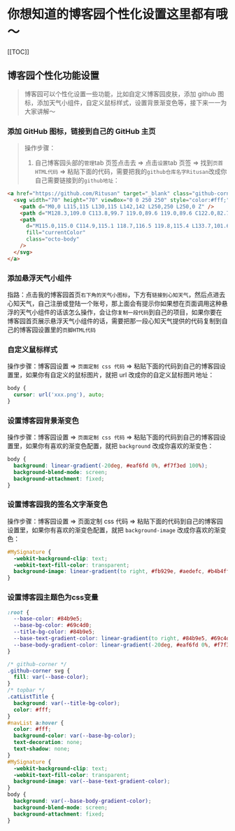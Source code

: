 # 你想知道的博客园个性化设置这里都有哦～

[[TOC]]

## 博客园个性化功能设置

> 博客园可以个性化设置一些功能，比如自定义博客园皮肤，添加 github 图标，添加天气小组件，自定义鼠标样式，设置背景渐变色等，接下来一一为大家讲解～

### 添加 GitHub 图标，链接到自己的 GitHub 主页

> 操作步骤：
>
> 1. 自己博客园头部的`管理`tab 页签点击去 => 点击`设置`tab 页签 => 找到`页首HTML代码` => 粘贴下面的代码，需要把我的`github仓库名字Ritusan`改成你自己需要链接到的`github地址`：

```html
<a href="https://github.com/Ritusan" target="_blank" class="github-corner" aria-label="View source on Github">
  <svg width="70" height="70" viewBox="0 0 250 250" style="color:#fff;" aria-hidden="true">
    <path d="M0,0 L115,115 L130,115 L142,142 L250,250 L250,0 Z" />
    <path d="M128.3,109.0 C113.8,99.7 119.0,89.6 119.0,89.6 C122.0,82.7 120.5,78.6 120.5,78.6 C119.2,72.0 123.4,76.3 123.4,76.3 C127.3,80.9 125.5,87.3 125.5,87.3 C122.9,97.6 130.6,101.9 134.4,103.2" fill="currentColor" style="transform-origin: 130px 106px;" class="octo-arm" />
    <path
      d="M115.0,115.0 C114.9,115.1 118.7,116.5 119.8,115.4 L133.7,101.6 C136.9,99.2 139.9,98.4 142.2,98.6 C133.8,88.0 127.5,74.4 143.8,58.0 C148.5,53.4 154.0,51.2 159.7,51.0 C160.3,49.4 163.2,43.6 171.4,40.1 C171.4,40.1 176.1,42.5 178.8,56.2 C183.1,58.6 187.2,61.8 190.9,65.4 C194.5,69.0 197.7,73.2 200.1,77.6 C213.8,80.2 216.3,84.9 216.3,84.9 C212.7,93.1 206.9,96.0 205.4,96.6 C205.1,102.4 203.0,107.8 198.3,112.5 C181.9,128.9 168.3,122.5 157.7,114.1 C157.9,116.9 156.7,120.9 152.7,124.9 L141.0,136.5 C139.8,137.7 141.6,141.9 141.8,141.8 Z"
      fill="currentColor"
      class="octo-body"
    />
  </svg>
</a>
```

### 添加悬浮天气小组件

指路：点击我的博客园首页`右下角的天气小图标`，下方有`链接到心知天气`，然后点进去心知天气，自己注册或登陆一个账号，那上面会有提示你如果想在页面调用这种悬浮的天气小组件的话该怎么操作，会让你`复制一段代码`到自己的项目，如果你要在博客园首页展示悬浮天气小组件的话，需要把那一段心知天气提供的代码复制到自己的博客园设置里的`页脚HTML代码`

### 自定义鼠标样式

操作步骤：博客园设置 => `页面定制 css 代码` => 粘贴下面的代码到自己的博客园设置里，如果你有自定义的鼠标图片，就把 url 改成你的自定义鼠标图片地址：

```css
body {
  cursor: url('xxx.png'), auto;
}
```


### 设置博客园背景渐变色

操作步骤：博客园设置 => `页面定制 css 代码` => 粘贴下面的代码到自己的博客园设置里，如果你有喜欢的渐变色配置，就把 `background` 改成你喜欢的渐变色：

```css
body {
  background: linear-gradient(-20deg, #eaf6fd 0%, #f7f3ed 100%);
  background-blend-mode: screen;
  background-attachment: fixed;
}
```

### 设置博客园我的签名文字渐变色

操作步骤：博客园设置 => 页面定制 css 代码 => 粘贴下面的代码到自己的博客园设置里，如果你有喜欢的渐变色配置，就把 `background-image` 改成你喜欢的渐变色：

```css
#MySignature {
  -webkit-background-clip: text;
  -webkit-text-fill-color: transparent;
  background-image: linear-gradient(to right, #fb929e, #aedefc, #b4b4ff);
}
```

### 设置博客园主题色为css变量

```css
:root {
  --base-color: #84b9e5;
  --base-bg-color: #69c4d0;
  --title-bg-color: #84b9e5;
  --base-text-gradient-color: linear-gradient(to right, #84b9e5, #69c4d0, #00aceb);
  --base-body-gradient-color: linear-gradient(-20deg, #eaf6fd 0%, #f7f3ed 100%);
}

/* github-corner */
.github-corner svg {
  fill: var(--base-color);
}
/* topbar */
.catListTitle {
  background: var(--title-bg-color);
  color: #fff;
}
#navList a:hover {
  color: #fff;
  background-color: var(--base-bg-color);
  text-decoration: none;
  text-shadow: none;
}
#MySignature {
  -webkit-background-clip: text;
  -webkit-text-fill-color: transparent;
  background-image: var(--base-text-gradient-color);
}
body {
  background: var(--base-body-gradient-color);
  background-blend-mode: screen;
  background-attachment: fixed;
}
```
